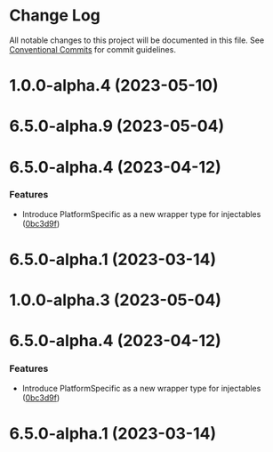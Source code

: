 # Change Log

All notable changes to this project will be documented in this file.
See [Conventional Commits](https://conventionalcommits.org) for commit guidelines.

# 1.0.0-alpha.4 (2023-05-10)



# 6.5.0-alpha.9 (2023-05-04)



# 6.5.0-alpha.4 (2023-04-12)


### Features

* Introduce PlatformSpecific as a new wrapper type for injectables ([0bc3d9f](https://github.com/lensapp/lens/commit/0bc3d9f8b23a452fe92d7d6b4a525a67b048ea8b))



# 6.5.0-alpha.1 (2023-03-14)





# 1.0.0-alpha.3 (2023-05-04)



# 6.5.0-alpha.4 (2023-04-12)


### Features

* Introduce PlatformSpecific as a new wrapper type for injectables ([0bc3d9f](https://github.com/lensapp/lens/commit/0bc3d9f8b23a452fe92d7d6b4a525a67b048ea8b))



# 6.5.0-alpha.1 (2023-03-14)
